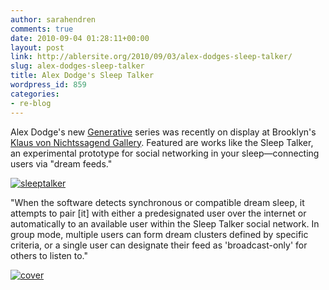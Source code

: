 ```yaml
---
author: sarahendren
comments: true
date: 2010-09-04 01:28:11+00:00
layout: post
link: http://ablersite.org/2010/09/03/alex-dodges-sleep-talker/
slug: alex-dodges-sleep-talker
title: Alex Dodge's Sleep Talker
wordpress_id: 859
categories:
- re-blog
---
```


Alex Dodge's new [Generative](http://www.alexdodge.com/index.php) series was recently on display at Brooklyn's [Klaus von Nichtssagend Gallery](http://www.klausgallery.com/exhibitions/2010/alex-dodge/). Featured are works like the Sleep Talker, an experimental prototype for social networking in your sleep—connecting users via "dream feeds."

[![sleeptalker](http://ablersite.files.wordpress.com/2010/09/sleeptalker.jpg)](http://ablersite.files.wordpress.com/2010/09/sleeptalker.jpg)

"When the software detects synchronous or compatible dream sleep, it attempts to pair [it] with either a predesignated user over the internet or automatically to an available user within the Sleep Talker social network. In group mode, multiple users can form dream clusters defined by specific criteria, or a single user can designate their feed as 'broadcast-only' for others to listen to."

[![cover](http://ablersite.files.wordpress.com/2010/09/cover.jpg)](http://ablersite.files.wordpress.com/2010/09/cover.jpg)
